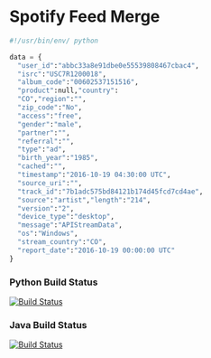 # Spotify Feed Merge

```python
#!/usr/bin/env/ python

data = {
  "user_id":"abbc33a8e91dbe0e55539808467cbac4",
  "isrc":"USC7R1200018",
  "album_code":"00602537151516",
  "product":null,"country":
  "CO","region":"",
  "zip_code":"No",
  "access":"free",
  "gender":"male",
  "partner":"",
  "referral":"",
  "type":"ad",
  "birth_year":"1985",
  "cached":"",
  "timestamp":"2016-10-19 04:30:00 UTC",
  "source_uri":"",
  "track_id":"7b1adc575bd84121b174d45fcd7cd4ae",
  "source":"artist","length":"214",
  "version":"2",
  "device_type":"desktop",
  "message":"APIStreamData",
  "os":"Windows",
  "stream_country":"CO",
  "report_date":"2016-10-19 00:00:00 UTC"
}
```
### Python Build Status
[![Build Status](https://semaphoreci.com/api/v1/gahancorpcfo/spotify-feed-merge/branches/master/badge.svg)](https://semaphoreci.com/gahancorpcfo/spotify-feed-merge)

### Java Build Status
[![Build Status](https://semaphoreci.com/api/v1/gahancorpcfo/spotify-feed-merge-java/branches/master/badge.svg)](https://semaphoreci.com/gahancorpcfo/spotify-feed-merge-java)
